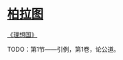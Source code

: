# [柏拉图](https://en.wikipedia.org/wiki/Plato)

[《理想国》](https://book.douban.com/subject/26666912/)

TODO：第1节——引例，第1卷，论公道。
